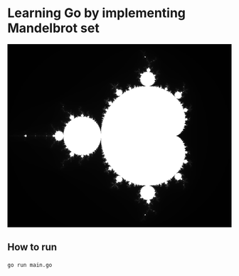 # Learning Go by implementing Mandelbrot set

![example_result.png](example_result.png)

## How to run

`go run main.go`